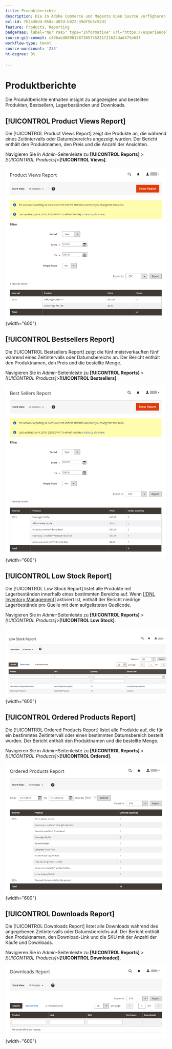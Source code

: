 ```yaml
---
title: Produktberichte
description: Die in Adobe Commerce und Magento Open Source verfügbaren Produktberichte geben Ihnen insight zu angezeigten und bestellten Produkten, Bestsellern, Lagerbeständen und Downloads.
exl-id: 7b2430dd-050a-407d-b922-39df5b3c52d1
feature: Products, Reporting
badgePaas: label="Nur PaaS" type="Informative" url="https://experienceleague.adobe.com/de/docs/commerce/user-guides/product-solutions" tooltip="Gilt nur für Adobe Commerce in Cloud-Projekten (von Adobe verwaltete PaaS-Infrastruktur) und lokale Projekte."
source-git-commit: c406add80981387305755221f21624dad475e63f
workflow-type: tm+mt
source-wordcount: '233'
ht-degree: 0%

---
```


# Produktberichte

Die Produktberichte enthalten insight zu angezeigten und bestellten Produkten, Bestsellern, Lagerbeständen und Downloads.

## [!UICONTROL Product Views Report]

Die [!UICONTROL Product Views Report] zeigt die Produkte an, die während eines Zeitintervalls oder Datumsbereichs angezeigt wurden. Der Bericht enthält den Produktnamen, den Preis und die Anzahl der Ansichten.

Navigieren Sie in _Admin_-Seitenleiste zu **[!UICONTROL Reports]** > _[!UICONTROL Products]_>**[!UICONTROL Views]**.

![Bericht zu Produktansichten](./assets/product-views.png){width="600"}

## [!UICONTROL Bestsellers Report]

Die [!UICONTROL Bestsellers Report] zeigt die fünf meistverkauften fünf während eines Zeitintervalls oder Datumsbereichs an. Der Bericht enthält den Produktnamen, den Preis und die bestellte Menge.

Navigieren Sie in _Admin_-Seitenleiste zu **[!UICONTROL Reports]** > _[!UICONTROL Products]_>**[!UICONTROL Bestsellers]**.

![Bestseller-Bericht](./assets/bestsellers.png){width="600"}

## [!UICONTROL Low Stock Report]

Die [!UICONTROL Low Stock Report] listet alle Produkte mit Lagerbeständen innerhalb eines bestimmten Bereichs auf. Wenn [[!DNL Inventory Management]](../inventory-management/introduction.md) aktiviert ist, enthält der Bericht niedrige Lagerbestände pro Quelle mit dem aufgelisteten Quellcode.

Navigieren Sie in _Admin_-Seitenleiste zu **[!UICONTROL Reports]** > _[!UICONTROL Products]_>**[!UICONTROL Low Stock]**.

![Bericht zu geringen Lagerbeständen](./assets/low-stock.png){width="600"}

## [!UICONTROL Ordered Products Report]

Die [!UICONTROL Ordered Products Report] listet alle Produkte auf, die für ein bestimmtes Zeitintervall oder einen bestimmten Datumsbereich bestellt wurden. Der Bericht enthält den Produktnamen und die bestellte Menge.

Navigieren Sie in _Admin_-Seitenleiste zu **[!UICONTROL Reports]** > _[!UICONTROL Products]_>**[!UICONTROL Ordered]**.

![Bericht zu bestellten Produkten](./assets/products-ordered.png){width="600"}

## [!UICONTROL Downloads Report]

Die [!UICONTROL Downloads Report] listet alle Downloads während des angegebenen Zeitintervalls oder Datumsbereichs auf. Der Bericht enthält den Produktnamen, den Download-Link und die SKU mit der Anzahl der Käufe und Downloads.

Navigieren Sie in _Admin_-Seitenleiste zu **[!UICONTROL Reports]** > _[!UICONTROL Products]_>**[!UICONTROL Downloaded]**.

![Downloads-Bericht](./assets/downloads.png){width="600"}
